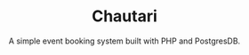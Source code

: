 <div align="center">
    <h1>Chautari</h1>
    <p>A simple event booking system built with PHP and PostgresDB.</p>
</div>
